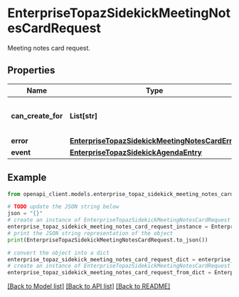 # EnterpriseTopazSidekickMeetingNotesCardRequest

Meeting notes card request.

## Properties

Name | Type | Description | Notes
------------ | ------------- | ------------- | -------------
**can_create_for** | **List[str]** | Who are the meeting notes created for. | [optional] 
**error** | [**EnterpriseTopazSidekickMeetingNotesCardError**](EnterpriseTopazSidekickMeetingNotesCardError.md) |  | [optional] 
**event** | [**EnterpriseTopazSidekickAgendaEntry**](EnterpriseTopazSidekickAgendaEntry.md) |  | [optional] 

## Example

```python
from openapi_client.models.enterprise_topaz_sidekick_meeting_notes_card_request import EnterpriseTopazSidekickMeetingNotesCardRequest

# TODO update the JSON string below
json = "{}"
# create an instance of EnterpriseTopazSidekickMeetingNotesCardRequest from a JSON string
enterprise_topaz_sidekick_meeting_notes_card_request_instance = EnterpriseTopazSidekickMeetingNotesCardRequest.from_json(json)
# print the JSON string representation of the object
print(EnterpriseTopazSidekickMeetingNotesCardRequest.to_json())

# convert the object into a dict
enterprise_topaz_sidekick_meeting_notes_card_request_dict = enterprise_topaz_sidekick_meeting_notes_card_request_instance.to_dict()
# create an instance of EnterpriseTopazSidekickMeetingNotesCardRequest from a dict
enterprise_topaz_sidekick_meeting_notes_card_request_from_dict = EnterpriseTopazSidekickMeetingNotesCardRequest.from_dict(enterprise_topaz_sidekick_meeting_notes_card_request_dict)
```
[[Back to Model list]](../README.md#documentation-for-models) [[Back to API list]](../README.md#documentation-for-api-endpoints) [[Back to README]](../README.md)


